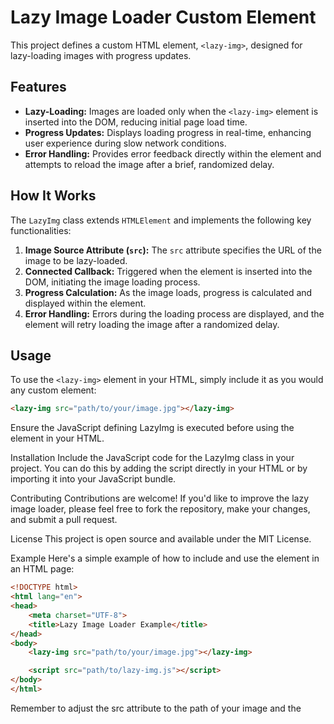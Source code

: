 # Lazy Image Loader Custom Element

This project defines a custom HTML element, `<lazy-img>`, designed for lazy-loading images with progress updates. 

## Features

- **Lazy-Loading:** Images are loaded only when the `<lazy-img>` element is inserted into the DOM, reducing initial page load time.
- **Progress Updates:** Displays loading progress in real-time, enhancing user experience during slow network conditions.
- **Error Handling:** Provides error feedback directly within the element and attempts to reload the image after a brief, randomized delay.

## How It Works

The `LazyImg` class extends `HTMLElement` and implements the following key functionalities:

1. **Image Source Attribute (`src`):** The `src` attribute specifies the URL of the image to be lazy-loaded.
2. **Connected Callback:** Triggered when the element is inserted into the DOM, initiating the image loading process.
3. **Progress Calculation:** As the image loads, progress is calculated and displayed within the element.
4. **Error Handling:** Errors during the loading process are displayed, and the element will retry loading the image after a randomized delay.

## Usage

To use the `<lazy-img>` element in your HTML, simply include it as you would any custom element:

```html
<lazy-img src="path/to/your/image.jpg"></lazy-img>
```
Ensure the JavaScript defining LazyImg is executed before using the element in your HTML.

Installation
Include the JavaScript code for the LazyImg class in your project. You can do this by adding the script directly in your HTML or by importing it into your JavaScript bundle.

Contributing
Contributions are welcome! If you'd like to improve the lazy image loader, please feel free to fork the repository, make your changes, and submit a pull request.

License
This project is open source and available under the MIT License.

Example
Here's a simple example of how to include and use the <lazy-img> element in an HTML page:

```html
<!DOCTYPE html>
<html lang="en">
<head>
    <meta charset="UTF-8">
    <title>Lazy Image Loader Example</title>
</head>
<body>
    <lazy-img src="path/to/your/image.jpg"></lazy-img>

    <script src="path/to/lazy-img.js"></script>
</body>
</html>

```

Remember to adjust the src attribute to the path of your image and the <script> source to the location of your LazyImg class definition.

